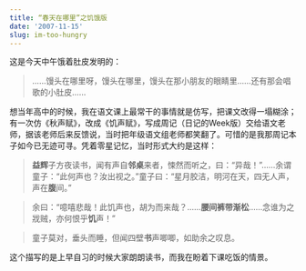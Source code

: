 ```yaml
---
title: “春天在哪里”之饥饿版
date: '2007-11-15'
slug: im-too-hungry
---
```


这是今天中午饿着肚皮发明的：

> ……馒头在哪里呀，馒头在哪里，馒头在那小朋友的眼睛里……还有那会唱歌的小肚皮……

想当年高中的时候，我在语文课上最常干的事情就是仿写，把课文改得一塌糊涂；有一次仿《秋声赋》，改成《饥声赋》，写成周记（日记的Week版）交给语文老师，据该老师后来反馈说，当时把年级语文组老师都笑翻了。可惜的是我那周记本子如今已无迹可寻。凭着零星记忆，当时形式大约是这样：

> **益辉**子方夜读书，闻有声自**邻桌**来者，悚然而听之，曰：“异哉！”……余谓童子：“此何声也？汝出视之。”童子曰：“星月胶洁，明河在天，四无人声，声在**腹**间。”

> 余曰：“噫嘻悲哉！此饥声也，胡为而来哉？……**腰间裤带渐松**……念谁为之戕贼，亦何恨乎**饥**声！”

> 童子莫对，垂头而睡，但闻四壁**书**声唧唧，如助余之叹息。

这个描写的是上早自习的时候大家朗朗读书，而我在盼着下课吃饭的情景。

